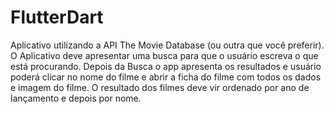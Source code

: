 # FlutterDart
Aplicativo utilizando a API The Movie Database (ou outra que você preferir). O Aplicativo deve apresentar uma busca para que o usuário escreva o que está procurando. Depois da Busca o app apresenta os resultados e usuário poderá clicar no nome do filme e abrir a ficha do filme com todos os dados e imagem do filme.  O resultado dos filmes deve vir ordenado por ano de lançamento e depois por nome.
